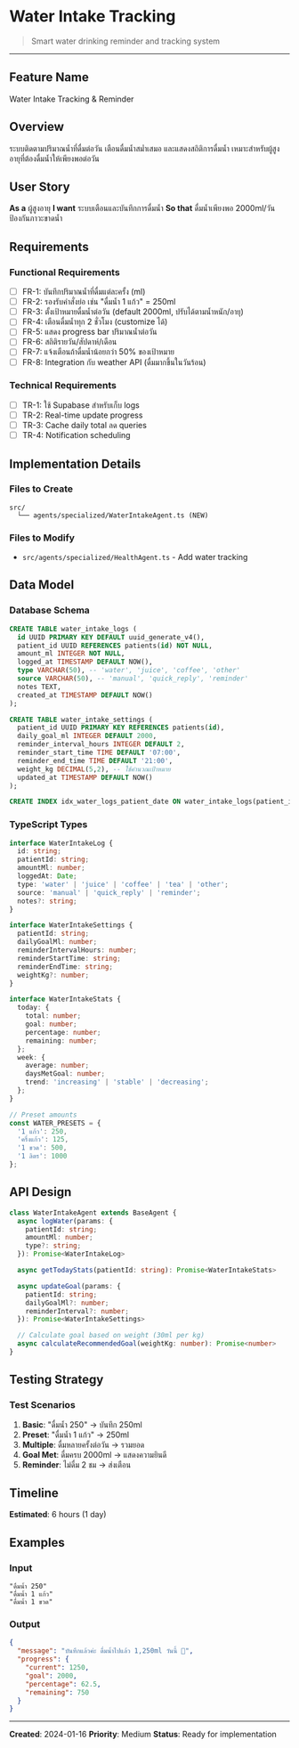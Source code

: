 # Water Intake Tracking

> Smart water drinking reminder and tracking system

---

## Feature Name
Water Intake Tracking & Reminder

## Overview
ระบบติดตามปริมาณน้ำที่ดื่มต่อวัน เตือนดื่มน้ำสม่ำเสมอ และแสดงสถิติการดื่มน้ำ
เหมาะสำหรับผู้สูงอายุที่ต้องดื่มน้ำให้เพียงพอต่อวัน

## User Story
**As a** ผู้สูงอายุ
**I want** ระบบเตือนและบันทึกการดื่มน้ำ
**So that** ดื่มน้ำเพียงพอ 2000ml/วัน ป้องกันภาวะขาดน้ำ

## Requirements

### Functional Requirements
- [ ] FR-1: บันทึกปริมาณน้ำที่ดื่มแต่ละครั้ง (ml)
- [ ] FR-2: รองรับคำสั่งย่อ เช่น "ดื่มน้ำ 1 แก้ว" = 250ml
- [ ] FR-3: ตั้งเป้าหมายดื่มน้ำต่อวัน (default 2000ml, ปรับได้ตามน้ำหนัก/อายุ)
- [ ] FR-4: เตือนดื่มน้ำทุก 2 ชั่วโมง (customize ได้)
- [ ] FR-5: แสดง progress bar ปริมาณน้ำต่อวัน
- [ ] FR-6: สถิติรายวัน/สัปดาห์/เดือน
- [ ] FR-7: แจ้งเตือนถ้าดื่มน้ำน้อยกว่า 50% ของเป้าหมาย
- [ ] FR-8: Integration กับ weather API (ดื่มมากขึ้นในวันร้อน)

### Technical Requirements
- [ ] TR-1: ใช้ Supabase สำหรับเก็บ logs
- [ ] TR-2: Real-time update progress
- [ ] TR-3: Cache daily total ลด queries
- [ ] TR-4: Notification scheduling

## Implementation Details

### Files to Create
```
src/
  └── agents/specialized/WaterIntakeAgent.ts (NEW)
```

### Files to Modify
- `src/agents/specialized/HealthAgent.ts` - Add water tracking

## Data Model

### Database Schema
```sql
CREATE TABLE water_intake_logs (
  id UUID PRIMARY KEY DEFAULT uuid_generate_v4(),
  patient_id UUID REFERENCES patients(id) NOT NULL,
  amount_ml INTEGER NOT NULL,
  logged_at TIMESTAMP DEFAULT NOW(),
  type VARCHAR(50), -- 'water', 'juice', 'coffee', 'other'
  source VARCHAR(50), -- 'manual', 'quick_reply', 'reminder'
  notes TEXT,
  created_at TIMESTAMP DEFAULT NOW()
);

CREATE TABLE water_intake_settings (
  patient_id UUID PRIMARY KEY REFERENCES patients(id),
  daily_goal_ml INTEGER DEFAULT 2000,
  reminder_interval_hours INTEGER DEFAULT 2,
  reminder_start_time TIME DEFAULT '07:00',
  reminder_end_time TIME DEFAULT '21:00',
  weight_kg DECIMAL(5,2), -- ใช้คำนวณเป้าหมาย
  updated_at TIMESTAMP DEFAULT NOW()
);

CREATE INDEX idx_water_logs_patient_date ON water_intake_logs(patient_id, DATE(logged_at));
```

### TypeScript Types
```typescript
interface WaterIntakeLog {
  id: string;
  patientId: string;
  amountMl: number;
  loggedAt: Date;
  type: 'water' | 'juice' | 'coffee' | 'tea' | 'other';
  source: 'manual' | 'quick_reply' | 'reminder';
  notes?: string;
}

interface WaterIntakeSettings {
  patientId: string;
  dailyGoalMl: number;
  reminderIntervalHours: number;
  reminderStartTime: string;
  reminderEndTime: string;
  weightKg?: number;
}

interface WaterIntakeStats {
  today: {
    total: number;
    goal: number;
    percentage: number;
    remaining: number;
  };
  week: {
    average: number;
    daysMetGoal: number;
    trend: 'increasing' | 'stable' | 'decreasing';
  };
}

// Preset amounts
const WATER_PRESETS = {
  '1 แก้ว': 250,
  'ครึ่งแก้ว': 125,
  '1 ขวด': 500,
  '1 ลิตร': 1000
};
```

## API Design

```typescript
class WaterIntakeAgent extends BaseAgent {
  async logWater(params: {
    patientId: string;
    amountMl: number;
    type?: string;
  }): Promise<WaterIntakeLog>

  async getTodayStats(patientId: string): Promise<WaterIntakeStats>

  async updateGoal(params: {
    patientId: string;
    dailyGoalMl?: number;
    reminderInterval?: number;
  }): Promise<WaterIntakeSettings>

  // Calculate goal based on weight (30ml per kg)
  async calculateRecommendedGoal(weightKg: number): Promise<number>
}
```

## Testing Strategy

### Test Scenarios
1. **Basic**: "ดื่มน้ำ 250" → บันทึก 250ml
2. **Preset**: "ดื่มน้ำ 1 แก้ว" → 250ml
3. **Multiple**: ดื่มหลายครั้งต่อวัน → รวมยอด
4. **Goal Met**: ดื่มครบ 2000ml → แสดงความยินดี
5. **Reminder**: ไม่ดื่ม 2 ชม → ส่งเตือน

## Timeline

**Estimated**: 6 hours (1 day)

## Examples

### Input
```
"ดื่มน้ำ 250"
"ดื่มน้ำ 1 แก้ว"
"ดื่มน้ำ 1 ขวด"
```

### Output
```json
{
  "message": "บันทึกแล้วค่ะ ดื่มน้ำไปแล้ว 1,250ml วันนี้ 🎯",
  "progress": {
    "current": 1250,
    "goal": 2000,
    "percentage": 62.5,
    "remaining": 750
  }
}
```

---

**Created**: 2024-01-16
**Priority**: Medium
**Status**: Ready for implementation
